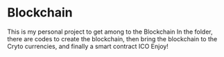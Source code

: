 # Blockchain
This is my personal project to get among to the Blockchain
In the folder, there are codes to create the blockchain, then bring the blockchain to the Cryto currencies, and finally a smart contract ICO
Enjoy!
